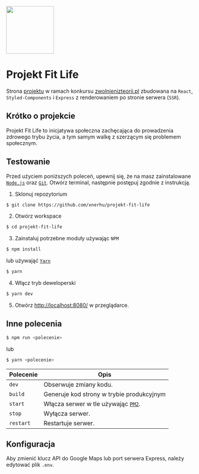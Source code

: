 <img src="https://raw.githubusercontent.com/xnerhu/projekt-fit-life/master/src/shared/resources/icons/logo.png" width="128">

# Projekt Fit Life

Strona [projektu](https://www.projektfitlife.pl/) w ramach konkursu [zwolnienizteorii.pl](https://zwolnienizteorii.pl/) zbudowana na `React`, `Styled-Components` i `Express` z renderowaniem po stronie serwera (`SSR`).

## Krótko o projekcie

Projekt Fit Life to inicjatywa społeczna zachęcająca do prowadzenia zdrowego trybu życia, a tym samym walkę z szerzącym się problemem społecznym.

## Testowanie

Przed użyciem poniższych poleceń, upewnij się, że na masz zainstalowane [`Node.js`](https://nodejs.org/) oraz [`Git`](https://git-scm.com/). Otwórz terminal, następnie postępuj zgodnie z instrukcją.

1. Sklonuj repozytorium

```bash
$ git clone https://github.com/xnerhu/projekt-fit-life
```

2. Otwórz workspace

```bash
$ cd projekt-fit-life
```

3. Zainstaluj potrzebne moduły używając `NPM`

```bash
$ npm install
```

lub używająć [`Yarn`](https://yarnpkg.com/)

```bash
$ yarn
```

4. Włącz tryb deweloperski

```bash
$ yarn dev
```

5. Otwórz [http://localhost:8080/](http://localhost:8080/) w przeglądarce.

## Inne polecenia

```bash
$ npm run <polecenie>
```

lub

```bash
$ yarn <polecenie>
```

| Polecenie | Opis                                                             |
| --------- | ---------------------------------------------------------------- |
| `dev`     | Obserwuje zmiany kodu.                                           |
| `build`   | Generuje kod strony w trybie produkcyjnym                        |
| `start`   | Włącza serwer w tle używając [`PM2`](http://pm2.keymetrics.io/). |
| `stop`    | Wyłącza serwer.                                                  |
| `restart` | Restartuje serwer.                                               |

## Konfiguracja

Aby zmienić klucz API do Google Maps lub port serwera Express, należy edytować plik `.env`.
